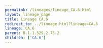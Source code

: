 ```yaml
---
permalink: /lineages/lineage_CA.6.html
layout: lineage_page
title: Lineage CA.6
redirect_to: ../lineage.html?lineage=CA.6
lineage: CA.6
parent: B.1.1.529.2.75.2
children: ['CA.6']
---
```

